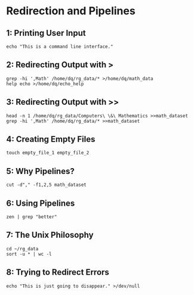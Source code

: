 # Redirection and Pipelines

## 1: Printing User Input
```shell
echo "This is a command line interface."
```

## 2: Redirecting Output with >
```shell
grep -hi ',Math' /home/dq/rg_data/* >/home/dq/math_data
help echo >/home/dq/echo_help
```

## 3: Redirecting Output with >>
```shell
head -n 1 /home/dq/rg_data/Computers\ \&\ Mathematics >>math_dataset
grep -hi ',Math' /home/dq/rg_data/* >>math_dataset
```

## 4: Creating Empty Files
```shell
touch empty_file_1 empty_file_2
```

## 5: Why Pipelines?
```shell
cut -d"," -f1,2,5 math_dataset
```

## 6: Using Pipelines
```shell
zen | grep "better"
```

## 7: The Unix Philosophy
```shell
cd ~/rg_data
sort -u * | wc -l
```

## 8: Trying to Redirect Errors
```shell
echo "This is just going to disappear." >/dev/null
```